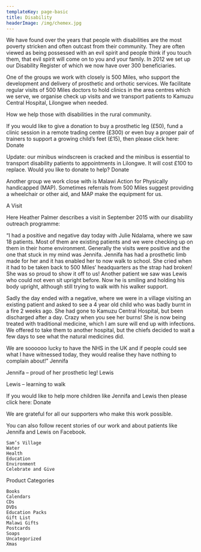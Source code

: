 ```yaml
---
templateKey: page-basic
title: Disability
headerImage: /img/chemex.jpg
---
```



We have found over the years that people with disabilities are the most poverty stricken and often outcast from their community. They are often viewed as being possessed with an evil spirit and people think if you touch them, that evil spirit will come on to you and your family. In 2012 we set up our Disability Register of which we now have over 300 beneficiaries.

One of the groups we work with closely is 500 Miles, who support the development and delivery of prosthetic and orthotic services.  We facilitate regular visits of 500 Miles doctors to hold clinics in the area centres which we serve, we organise check up visits and we transport patients to Kamuzu Central Hospital, Lilongwe when needed.

How we help those with disabilities in the rural community.

If you would like to give a donation to buy a prosthetic leg (£50), fund a clinic session in a remote trading centre (£300) or even buy a proper pair of trainers to support a growing child’s feet (£15), then please click here:
Donate

 

Update: our minibus windscreen is cracked and the minibus is essential to transport disability patients to appointments in Lilongwe.  It will cost £100 to replace.  Would you like to donate to help?
Donate

 

Another group we work close with is Malawi Action for Physically handicapped (MAP).  Sometimes referrals from 500 Miles suggest providing a wheelchair or other aid, and MAP make the equipment for us.

 

A Visit

Here Heather Palmer describes a visit in September 2015 with our disability outreach programme:

“I had a positive and negative day today with Julie Ndalama, where we saw 18 patients.  Most of them are existing patients and we were checking up on them in their home environment.  Generally the visits were positive and the one that stuck in my mind was Jennifa.  Jennifa has had a prosthetic limb made for her and it has enabled her to now walk to school.  She cried when it had to be taken back to 500 Miles’ headquarters as the strap had broken!  She was so proud to show it off to us!  Another patient we saw was Lewis who could not even sit upright before.  Now he is smiling and holding his body upright, although still trying to walk with his walker support.

Sadly the day ended with a negative, where we were in a village visiting an existing patient and asked to see a 4 year old child who was badly burnt in a fire 2 weeks ago.  She had gone to Kamuzu Central Hospital, but been discharged after a day.  Crazy when you see her burns!  She is now being treated with traditional medicine, which I am sure will end up with infections.  We offered to take them to another hospital, but the chiefs decided to wait a few days to see what the natural medicines did.

We are soooooo lucky to have the NHS in the UK and if people could see what I have witnessed today, they would realise they have nothing to complain about!”
Jennifa

Jennifa – proud of her prosthetic leg!
Lewis

Lewis – learning to walk

 

 

 

 

 

 

 

 

 

 

If you would like to help more children like Jennifa and Lewis then please click here:
Donate

We are grateful for all our supporters who make this work possible.

You can also follow recent stories of our work and about patients like Jennifa and Lewis on Facebook.

    Sam’s Village
    Water
    Health
    Education
    Environment
    Celebrate and Give

Product Categories

    Books
    Calendars
    CDs
    DVDs
    Education Packs
    Gift List
    Malawi Gifts
    Postcards
    Soaps
    Uncategorized
    Xmas

